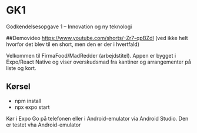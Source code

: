 # GK1 

Godkendelsesopgave 1 – Innovation og ny teknologi

##Demovideo
https://www.youtube.com/shorts/-Zr7-qpBZdI
(ved ikke helt hvorfor det blev til en short, men den er der i hvertfald)

Velkommen til FirmaFood/MadRedder (arbejdstitel). 
Appen er bygget i Expo/React Native og viser overskudsmad fra kantiner og arrangementer på liste og kort.

## Kørsel
- npm install
- npx expo start 

Kør i Expo Go på telefonen eller i Android-emulator via Android Studio.
Den er testet vha Android-emulator
